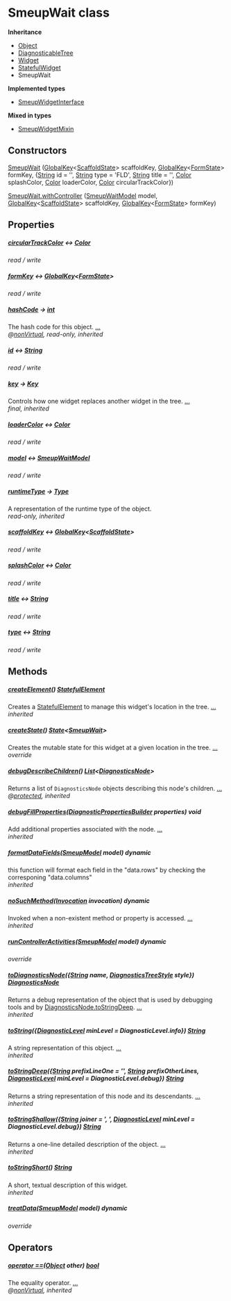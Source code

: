 


# SmeupWait class











**Inheritance**

- [Object](https://api.flutter.dev/flutter/dart-core/Object-class.html)
- [DiagnosticableTree](https://api.flutter.dev/flutter/foundation/DiagnosticableTree-class.html)
- [Widget](https://api.flutter.dev/flutter/widgets/Widget-class.html)
- [StatefulWidget](https://api.flutter.dev/flutter/widgets/StatefulWidget-class.html)
- SmeupWait

**Implemented types**

- [SmeupWidgetInterface](../smeup_widgets_smeup_widget_interface/SmeupWidgetInterface-class.md)

**Mixed in types**

- [SmeupWidgetMixin](../smeup_widgets_smeup_widget_mixin/SmeupWidgetMixin-class.md)




## Constructors

[SmeupWait](../smeup_widgets_smeup_wait/SmeupWait/SmeupWait.md) ([GlobalKey](https://api.flutter.dev/flutter/widgets/GlobalKey-class.html)&lt;[ScaffoldState](https://api.flutter.dev/flutter/material/ScaffoldState-class.html)> scaffoldKey, [GlobalKey](https://api.flutter.dev/flutter/widgets/GlobalKey-class.html)&lt;[FormState](https://api.flutter.dev/flutter/widgets/FormState-class.html)> formKey, {[String](https://api.flutter.dev/flutter/dart-core/String-class.html) id = '', [String](https://api.flutter.dev/flutter/dart-core/String-class.html) type = 'FLD', [String](https://api.flutter.dev/flutter/dart-core/String-class.html) title = '', [Color](https://api.flutter.dev/flutter/dart-ui/Color-class.html) splashColor, [Color](https://api.flutter.dev/flutter/dart-ui/Color-class.html) loaderColor, [Color](https://api.flutter.dev/flutter/dart-ui/Color-class.html) circularTrackColor})

    

[SmeupWait.withController](../smeup_widgets_smeup_wait/SmeupWait/SmeupWait.withController.md) ([SmeupWaitModel](../smeup_models_widgets_smeup_wait_model/SmeupWaitModel-class.md) model, [GlobalKey](https://api.flutter.dev/flutter/widgets/GlobalKey-class.html)&lt;[ScaffoldState](https://api.flutter.dev/flutter/material/ScaffoldState-class.html)> scaffoldKey, [GlobalKey](https://api.flutter.dev/flutter/widgets/GlobalKey-class.html)&lt;[FormState](https://api.flutter.dev/flutter/widgets/FormState-class.html)> formKey)

    


## Properties

##### [circularTrackColor](../smeup_widgets_smeup_wait/SmeupWait/circularTrackColor.md) &#8596; [Color](https://api.flutter.dev/flutter/dart-ui/Color-class.html)



   
_read / write_



##### [formKey](../smeup_widgets_smeup_wait/SmeupWait/formKey.md) &#8596; [GlobalKey](https://api.flutter.dev/flutter/widgets/GlobalKey-class.html)&lt;[FormState](https://api.flutter.dev/flutter/widgets/FormState-class.html)>



   
_read / write_



##### [hashCode](https://api.flutter.dev/flutter/widgets/Widget/hashCode.html) &#8594; [int](https://api.flutter.dev/flutter/dart-core/int-class.html)



The hash code for this object. [...](https://api.flutter.dev/flutter/widgets/Widget/hashCode.html)  
_@[nonVirtual](https://pub.dev/documentation/meta/1.7.0/meta/nonVirtual-constant.html), read-only, inherited_



##### [id](../smeup_widgets_smeup_wait/SmeupWait/id.md) &#8596; [String](https://api.flutter.dev/flutter/dart-core/String-class.html)



   
_read / write_



##### [key](https://api.flutter.dev/flutter/widgets/Widget/key.html) &#8594; [Key](https://api.flutter.dev/flutter/foundation/Key-class.html)



Controls how one widget replaces another widget in the tree. [...](https://api.flutter.dev/flutter/widgets/Widget/key.html)  
_final, inherited_



##### [loaderColor](../smeup_widgets_smeup_wait/SmeupWait/loaderColor.md) &#8596; [Color](https://api.flutter.dev/flutter/dart-ui/Color-class.html)



   
_read / write_



##### [model](../smeup_widgets_smeup_wait/SmeupWait/model.md) &#8596; [SmeupWaitModel](../smeup_models_widgets_smeup_wait_model/SmeupWaitModel-class.md)



   
_read / write_



##### [runtimeType](https://api.flutter.dev/flutter/dart-core/Object/runtimeType.html) &#8594; [Type](https://api.flutter.dev/flutter/dart-core/Type-class.html)



A representation of the runtime type of the object.   
_read-only, inherited_



##### [scaffoldKey](../smeup_widgets_smeup_wait/SmeupWait/scaffoldKey.md) &#8596; [GlobalKey](https://api.flutter.dev/flutter/widgets/GlobalKey-class.html)&lt;[ScaffoldState](https://api.flutter.dev/flutter/material/ScaffoldState-class.html)>



   
_read / write_



##### [splashColor](../smeup_widgets_smeup_wait/SmeupWait/splashColor.md) &#8596; [Color](https://api.flutter.dev/flutter/dart-ui/Color-class.html)



   
_read / write_



##### [title](../smeup_widgets_smeup_wait/SmeupWait/title.md) &#8596; [String](https://api.flutter.dev/flutter/dart-core/String-class.html)



   
_read / write_



##### [type](../smeup_widgets_smeup_wait/SmeupWait/type.md) &#8596; [String](https://api.flutter.dev/flutter/dart-core/String-class.html)



   
_read / write_




## Methods

##### [createElement](https://api.flutter.dev/flutter/widgets/StatefulWidget/createElement.html)() [StatefulElement](https://api.flutter.dev/flutter/widgets/StatefulElement-class.html)



Creates a <a href="https://api.flutter.dev/flutter/widgets/StatefulElement-class.html">StatefulElement</a> to manage this widget's location in the tree. [...](https://api.flutter.dev/flutter/widgets/StatefulWidget/createElement.html)  
_inherited_



##### [createState](../smeup_widgets_smeup_wait/SmeupWait/createState.md)() [State](https://api.flutter.dev/flutter/widgets/State-class.html)&lt;[SmeupWait](../smeup_widgets_smeup_wait/SmeupWait-class.md)>



Creates the mutable state for this widget at a given location in the tree. [...](../smeup_widgets_smeup_wait/SmeupWait/createState.md)  
_override_



##### [debugDescribeChildren](https://api.flutter.dev/flutter/foundation/DiagnosticableTree/debugDescribeChildren.html)() [List](https://api.flutter.dev/flutter/dart-core/List-class.html)&lt;[DiagnosticsNode](https://api.flutter.dev/flutter/foundation/DiagnosticsNode-class.html)>



Returns a list of <code>DiagnosticsNode</code> objects describing this node's
children. [...](https://api.flutter.dev/flutter/foundation/DiagnosticableTree/debugDescribeChildren.html)  
_@[protected](https://pub.dev/documentation/meta/1.7.0/meta/protected-constant.html), inherited_



##### [debugFillProperties](https://api.flutter.dev/flutter/widgets/Widget/debugFillProperties.html)([DiagnosticPropertiesBuilder](https://api.flutter.dev/flutter/foundation/DiagnosticPropertiesBuilder-class.html) properties) void



Add additional properties associated with the node. [...](https://api.flutter.dev/flutter/widgets/Widget/debugFillProperties.html)  
_inherited_



##### [formatDataFields](../smeup_widgets_smeup_widget_mixin/SmeupWidgetMixin/formatDataFields.md)([SmeupModel](../smeup_models_widgets_smeup_model/SmeupModel-class.md) model) dynamic



this function will format each field in the "data.rows"
by checking the corresponing "data.columns"   
_inherited_



##### [noSuchMethod](https://api.flutter.dev/flutter/dart-core/Object/noSuchMethod.html)([Invocation](https://api.flutter.dev/flutter/dart-core/Invocation-class.html) invocation) dynamic



Invoked when a non-existent method or property is accessed. [...](https://api.flutter.dev/flutter/dart-core/Object/noSuchMethod.html)  
_inherited_



##### [runControllerActivities](../smeup_widgets_smeup_wait/SmeupWait/runControllerActivities.md)([SmeupModel](../smeup_models_widgets_smeup_model/SmeupModel-class.md) model) dynamic



   
_override_



##### [toDiagnosticsNode](https://api.flutter.dev/flutter/foundation/DiagnosticableTree/toDiagnosticsNode.html)({[String](https://api.flutter.dev/flutter/dart-core/String-class.html) name, [DiagnosticsTreeStyle](https://api.flutter.dev/flutter/foundation/DiagnosticsTreeStyle.html) style}) [DiagnosticsNode](https://api.flutter.dev/flutter/foundation/DiagnosticsNode-class.html)



Returns a debug representation of the object that is used by debugging
tools and by <a href="https://api.flutter.dev/flutter/foundation/DiagnosticsNode/toStringDeep.html">DiagnosticsNode.toStringDeep</a>. [...](https://api.flutter.dev/flutter/foundation/DiagnosticableTree/toDiagnosticsNode.html)  
_inherited_



##### [toString](https://api.flutter.dev/flutter/foundation/Diagnosticable/toString.html)({[DiagnosticLevel](https://api.flutter.dev/flutter/foundation/DiagnosticLevel.html) minLevel = DiagnosticLevel.info}) [String](https://api.flutter.dev/flutter/dart-core/String-class.html)



A string representation of this object. [...](https://api.flutter.dev/flutter/foundation/Diagnosticable/toString.html)  
_inherited_



##### [toStringDeep](https://api.flutter.dev/flutter/foundation/DiagnosticableTree/toStringDeep.html)({[String](https://api.flutter.dev/flutter/dart-core/String-class.html) prefixLineOne = '', [String](https://api.flutter.dev/flutter/dart-core/String-class.html) prefixOtherLines, [DiagnosticLevel](https://api.flutter.dev/flutter/foundation/DiagnosticLevel.html) minLevel = DiagnosticLevel.debug}) [String](https://api.flutter.dev/flutter/dart-core/String-class.html)



Returns a string representation of this node and its descendants. [...](https://api.flutter.dev/flutter/foundation/DiagnosticableTree/toStringDeep.html)  
_inherited_



##### [toStringShallow](https://api.flutter.dev/flutter/foundation/DiagnosticableTree/toStringShallow.html)({[String](https://api.flutter.dev/flutter/dart-core/String-class.html) joiner = ', ', [DiagnosticLevel](https://api.flutter.dev/flutter/foundation/DiagnosticLevel.html) minLevel = DiagnosticLevel.debug}) [String](https://api.flutter.dev/flutter/dart-core/String-class.html)



Returns a one-line detailed description of the object. [...](https://api.flutter.dev/flutter/foundation/DiagnosticableTree/toStringShallow.html)  
_inherited_



##### [toStringShort](https://api.flutter.dev/flutter/widgets/Widget/toStringShort.html)() [String](https://api.flutter.dev/flutter/dart-core/String-class.html)



A short, textual description of this widget.   
_inherited_



##### [treatData](../smeup_widgets_smeup_wait/SmeupWait/treatData.md)([SmeupModel](../smeup_models_widgets_smeup_model/SmeupModel-class.md) model) dynamic



   
_override_




## Operators

##### [operator ==](https://api.flutter.dev/flutter/widgets/Widget/operator_equals.html)([Object](https://api.flutter.dev/flutter/dart-core/Object-class.html) other) [bool](https://api.flutter.dev/flutter/dart-core/bool-class.html)



The equality operator. [...](https://api.flutter.dev/flutter/widgets/Widget/operator_equals.html)  
_@[nonVirtual](https://pub.dev/documentation/meta/1.7.0/meta/nonVirtual-constant.html), inherited_











